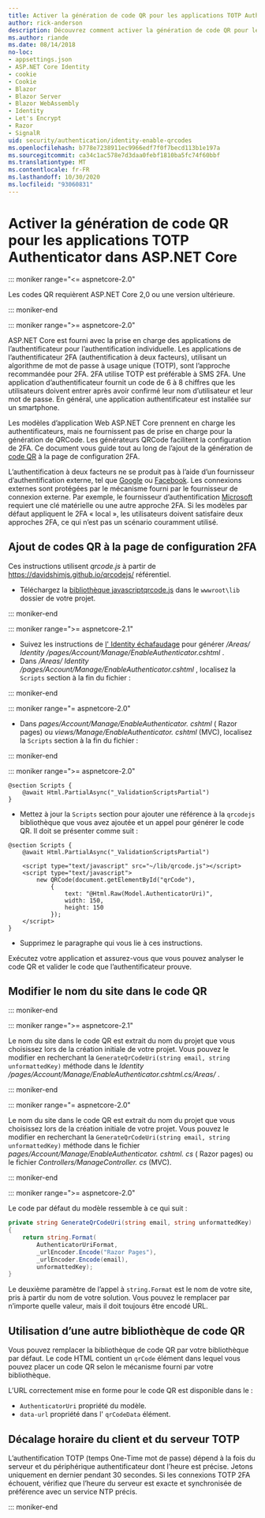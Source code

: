 ```yaml
---
title: Activer la génération de code QR pour les applications TOTP Authenticator dans ASP.NET Core
author: rick-anderson
description: Découvrez comment activer la génération de code QR pour les applications TOTP Authenticator qui fonctionnent avec ASP.NET Core l’authentification à deux facteurs.
ms.author: riande
ms.date: 08/14/2018
no-loc:
- appsettings.json
- ASP.NET Core Identity
- cookie
- Cookie
- Blazor
- Blazor Server
- Blazor WebAssembly
- Identity
- Let's Encrypt
- Razor
- SignalR
uid: security/authentication/identity-enable-qrcodes
ms.openlocfilehash: b778e7238911ec9966edf7f0f7becd113b1e197a
ms.sourcegitcommit: ca34c1ac578e7d3daa0febf1810ba5fc74f60bbf
ms.translationtype: MT
ms.contentlocale: fr-FR
ms.lasthandoff: 10/30/2020
ms.locfileid: "93060831"
---
```

# <a name="enable-qr-code-generation-for-totp-authenticator-apps-in-aspnet-core"></a>Activer la génération de code QR pour les applications TOTP Authenticator dans ASP.NET Core

::: moniker range="<= aspnetcore-2.0"

Les codes QR requièrent ASP.NET Core 2,0 ou une version ultérieure.

::: moniker-end

::: moniker range=">= aspnetcore-2.0"

ASP.NET Core est fourni avec la prise en charge des applications de l’authentificateur pour l’authentification individuelle. Les applications de l’authentificateur 2FA (authentification à deux facteurs), utilisant un algorithme de mot de passe à usage unique (TOTP), sont l’approche recommandée pour 2FA. 2FA utilise TOTP est préférable à SMS 2FA. Une application d’authentificateur fournit un code de 6 à 8 chiffres que les utilisateurs doivent entrer après avoir confirmé leur nom d’utilisateur et leur mot de passe. En général, une application authentificateur est installée sur un smartphone.

Les modèles d’application Web ASP.NET Core prennent en charge les authentificateurs, mais ne fournissent pas de prise en charge pour la génération de QRCode. Les générateurs QRCode facilitent la configuration de 2FA. Ce document vous guide tout au long de l’ajout de la génération de [code QR](https://wikipedia.org/wiki/QR_code) à la page de configuration 2FA.

L’authentification à deux facteurs ne se produit pas à l’aide d’un fournisseur d’authentification externe, tel que [Google](xref:security/authentication/google-logins) ou [Facebook](xref:security/authentication/facebook-logins). Les connexions externes sont protégées par le mécanisme fourni par le fournisseur de connexion externe. Par exemple, le fournisseur d’authentification [Microsoft](xref:security/authentication/microsoft-logins) requiert une clé matérielle ou une autre approche 2FA. Si les modèles par défaut appliquent le 2FA « local », les utilisateurs doivent satisfaire deux approches 2FA, ce qui n’est pas un scénario couramment utilisé.

## <a name="adding-qr-codes-to-the-2fa-configuration-page"></a>Ajout de codes QR à la page de configuration 2FA

Ces instructions utilisent *qrcode.js* à partir de https://davidshimjs.github.io/qrcodejs/ référentiel.

* Téléchargez la [ bibliothèque javascriptqrcode.js](https://davidshimjs.github.io/qrcodejs/) dans le `wwwroot\lib` dossier de votre projet.

::: moniker-end

::: moniker range=">= aspnetcore-2.1"

* Suivez les instructions de [l' Identity échafaudage](xref:security/authentication/scaffold-identity) pour générer */Areas/ Identity /pages/Account/Manage/EnableAuthenticator.cshtml* .
* Dans */Areas/ Identity /pages/Account/Manage/EnableAuthenticator.cshtml* , localisez la `Scripts` section à la fin du fichier :

::: moniker-end

::: moniker range="= aspnetcore-2.0"

* Dans *pages/Account/Manage/EnableAuthenticator. cshtml* ( Razor pages) ou *views/Manage/EnableAuthenticator. cshtml* (MVC), localisez la `Scripts` section à la fin du fichier :

::: moniker-end

::: moniker range=">= aspnetcore-2.0"

```cshtml
@section Scripts {
    @await Html.PartialAsync("_ValidationScriptsPartial")
}
```

* Mettez à jour la `Scripts` section pour ajouter une référence à la `qrcodejs` bibliothèque que vous avez ajoutée et un appel pour générer le code QR. Il doit se présenter comme suit :

```cshtml
@section Scripts {
    @await Html.PartialAsync("_ValidationScriptsPartial")

    <script type="text/javascript" src="~/lib/qrcode.js"></script>
    <script type="text/javascript">
        new QRCode(document.getElementById("qrCode"),
            {
                text: "@Html.Raw(Model.AuthenticatorUri)",
                width: 150,
                height: 150
            });
    </script>
}
```

* Supprimez le paragraphe qui vous lie à ces instructions.

Exécutez votre application et assurez-vous que vous pouvez analyser le code QR et valider le code que l’authentificateur prouve.

## <a name="change-the-site-name-in-the-qr-code"></a>Modifier le nom du site dans le code QR

::: moniker-end

::: moniker range=">= aspnetcore-2.1"

Le nom du site dans le code QR est extrait du nom du projet que vous choisissez lors de la création initiale de votre projet. Vous pouvez le modifier en recherchant la `GenerateQrCodeUri(string email, string unformattedKey)` méthode dans le *Identity /pages/Account/Manage/EnableAuthenticator.cshtml.cs/Areas/* .

::: moniker-end

::: moniker range="= aspnetcore-2.0"

Le nom du site dans le code QR est extrait du nom du projet que vous choisissez lors de la création initiale de votre projet. Vous pouvez le modifier en recherchant la `GenerateQrCodeUri(string email, string unformattedKey)` méthode dans le fichier *pages/Account/Manage/EnableAuthenticator. cshtml. cs* ( Razor pages) ou le fichier *Controllers/ManageController. cs* (MVC).

::: moniker-end

::: moniker range=">= aspnetcore-2.0"

Le code par défaut du modèle ressemble à ce qui suit :

```csharp
private string GenerateQrCodeUri(string email, string unformattedKey)
{
    return string.Format(
        AuthenticatorUriFormat,
        _urlEncoder.Encode("Razor Pages"),
        _urlEncoder.Encode(email),
        unformattedKey);
}
```

Le deuxième paramètre de l’appel à `string.Format` est le nom de votre site, pris à partir du nom de votre solution. Vous pouvez le remplacer par n’importe quelle valeur, mais il doit toujours être encodé URL.

## <a name="using-a-different-qr-code-library"></a>Utilisation d’une autre bibliothèque de code QR

Vous pouvez remplacer la bibliothèque de code QR par votre bibliothèque par défaut. Le code HTML contient un `qrCode` élément dans lequel vous pouvez placer un code QR selon le mécanisme fourni par votre bibliothèque.

L’URL correctement mise en forme pour le code QR est disponible dans le :

* `AuthenticatorUri` propriété du modèle.
* `data-url` propriété dans l' `qrCodeData` élément.

## <a name="totp-client-and-server-time-skew"></a>Décalage horaire du client et du serveur TOTP

L’authentification TOTP (temps One-Time mot de passe) dépend à la fois du serveur et du périphérique authentificateur dont l’heure est précise. Jetons uniquement en dernier pendant 30 secondes. Si les connexions TOTP 2FA échouent, vérifiez que l’heure du serveur est exacte et synchronisée de préférence avec un service NTP précis.

::: moniker-end

